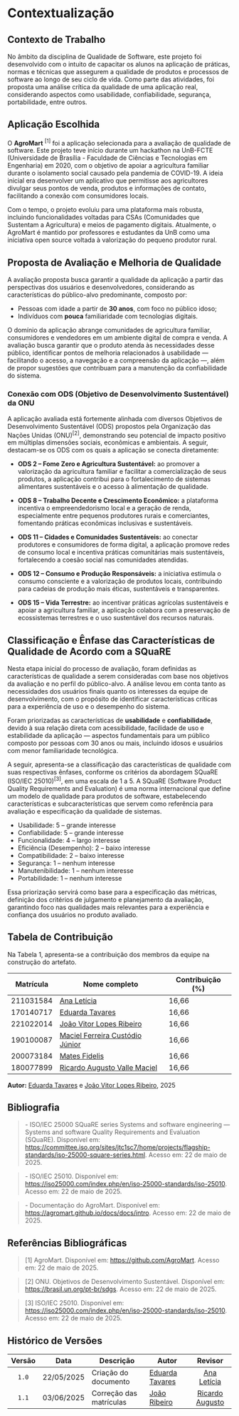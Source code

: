 # Contextualização

## Contexto de Trabalho

No âmbito da disciplina de Qualidade de Software, este projeto foi desenvolvido com o intuito de capacitar os alunos na aplicação de práticas, normas e técnicas que assegurem a qualidade de produtos e processos de software ao longo de seu ciclo de vida. Como parte das atividades, foi proposta uma análise crítica da qualidade de uma aplicação real, considerando aspectos como usabilidade, confiabilidade, segurança, portabilidade, entre outros.

## Aplicação Escolhida

O **AgroMart** <sup>[1]</sup> foi a aplicação selecionada para a avaliação de qualidade de software. Este projeto teve início durante um hackathon na UnB-FCTE (Universidade de Brasília - Faculdade de Ciências e Tecnologias em Engenharia) em 2020, com o objetivo de apoiar a agricultura familiar durante o isolamento social causado pela pandemia de COVID-19. A ideia inicial era desenvolver um aplicativo que permitisse aos agricultores divulgar seus pontos de venda, produtos e informações de contato, facilitando a conexão com consumidores locais.

Com o tempo, o projeto evoluiu para uma plataforma mais robusta, incluindo funcionalidades voltadas para CSAs (Comunidades que Sustentam a Agricultura) e meios de pagamento digitais. Atualmente, o AgroMart é mantido por professores e estudantes da UnB como uma iniciativa open source voltada à valorização do pequeno produtor rural.

## Proposta de Avaliação e Melhoria de Qualidade

A avaliação proposta busca garantir a qualidade da aplicação a partir das perspectivas dos usuários e desenvolvedores, considerando as características do público-alvo predominante, composto por:

- Pessoas com idade a partir de **30 anos**, com foco no público idoso;
- Indivíduos com **pouca** familiaridade com tecnologias digitais.

O domínio da aplicação abrange comunidades de agricultura familiar, consumidores e vendedores em um ambiente digital de compra e venda. A avaliação busca garantir que o produto atenda às necessidades desse público, identificar pontos de melhoria relacionados à usabilidade — facilitando o acesso, a navegação e a compreensão da aplicação —, além de propor sugestões que contribuam para a manutenção da confiabilidade do sistema.

### Conexão com ODS (Objetivo de Desenvolvimento Sustentável) da ONU

A aplicação avaliada está fortemente alinhada com diversos Objetivos de Desenvolvimento Sustentável (ODS) propostos pela Organização das Nações Unidas (ONU)<sup>[2]</sup>, demonstrando seu potencial de impacto positivo em múltiplas dimensões sociais, econômicas e ambientais. A seguir, destacam-se os ODS com os quais a aplicação se conecta diretamente:

- **ODS 2 – Fome Zero e Agricultura Sustentável:** ao promover a valorização da agricultura familiar e facilitar a comercialização de seus produtos, a aplicação contribui para o fortalecimento de sistemas alimentares sustentáveis e o acesso à alimentação de qualidade.

- **ODS 8 – Trabalho Decente e Crescimento Econômico:** a plataforma incentiva o empreendedorismo local e a geração de renda, especialmente entre pequenos produtores rurais e comerciantes, fomentando práticas econômicas inclusivas e sustentáveis.

- **ODS 11 – Cidades e Comunidades Sustentáveis:** ao conectar produtores e consumidores de forma digital, a aplicação promove redes de consumo local e incentiva práticas comunitárias mais sustentáveis, fortalecendo a coesão social nas comunidades atendidas.

- **ODS 12 – Consumo e Produção Responsáveis:** a iniciativa estimula o consumo consciente e a valorização de produtos locais, contribuindo para cadeias de produção mais éticas, sustentáveis e transparentes.

- **ODS 15 – Vida Terrestre:** ao incentivar práticas agrícolas sustentáveis e apoiar a agricultura familiar, a aplicação colabora com a preservação de ecossistemas terrestres e o uso sustentável dos recursos naturais.

## Classificação e Ênfase das Características de Qualidade de Acordo com a SQuaRE

Nesta etapa inicial do processo de avaliação, foram definidas as características de qualidade a serem consideradas com base nos objetivos da avaliação e no perfil do público-alvo. A análise levou em conta tanto as necessidades dos usuários finais quanto os interesses da equipe de desenvolvimento, com o propósito de identificar características críticas para a experiência de uso e o desempenho do sistema.

Foram priorizadas as características de **usabilidade** e **confiabilidade**, devido à sua relação direta com acessibilidade, facilidade de uso e estabilidade da aplicação — aspectos fundamentais para um público composto por pessoas com 30 anos ou mais, incluindo idosos e usuários com menor familiaridade tecnológica.

A seguir, apresenta-se a classificação das características de qualidade com suas respectivas ênfases, conforme os critérios da abordagem SQuaRE (ISO/IEC 25010)<sup>[3]</sup>, em uma escala de 1 a 5. A SQuaRE (Software Product Quality Requirements and Evaluation) é uma norma internacional que define um modelo de qualidade para produtos de software, estabelecendo características e subcaracterísticas que servem como referência para avaliação e especificação da qualidade de sistemas.

- Usabilidade: 5 – grande interesse
- Confiabilidade: 5 – grande interesse
- Funcionalidade: 4 – largo interesse
- Eficiência (Desempenho): 2 – baixo interesse
- Compatibilidade: 2 – baixo interesse
- Segurança: 1 – nenhum interesse
- Manutenibilidade: 1 – nenhum interesse
- Portabilidade: 1 – nenhum interesse

Essa priorização servirá como base para a especificação das métricas, definição dos critérios de julgamento e planejamento da avaliação, garantindo foco nas qualidades mais relevantes para a experiência e confiança dos usuários no produto avaliado.

## Tabela de Contribuição

Na Tabela 1, apresenta-se a contribuição dos membros da equipe na construção do artefato.

| Matrícula | Nome completo | Contribuição (%) |
|-----------|---------------|------------------|
| 211031584 | [Ana Letícia](https://github.com/analeticiaa) | 16,66 |
| 170140717 | [Eduarda Tavares](https://github.com/erteduarda) | 16,66 |
| 221022014 | [João Vitor Lopes Ribeiro](https://github.com/Joa0V) | 16,66 |
| 190100087 | [Maciel Ferreira Custódio Júnior](https://github.com/macieljuniormax) | 16,66 |
| 200073184 | [Mates Fidelis](https://github.com/MatsFidelis) | 16,66 |
| 180077899 | [Ricardo Augusto Valle Maciel](https://github.com/avmricardo) | 16,66 |

**Autor:** [Eduarda Tavares](https://github.com/erteduarda) e [João Vitor Lopes Ribeiro](https://github.com/Joa0V), 2025

## Bibliografia
> \- ISO/IEC 25000 SQuaRE series Systems and software engineering — Systems and software Quality Requirements and Evaluation (SQuaRE). Disponível em: <https://committee.iso.org/sites/jtc1sc7/home/projects/flagship-standards/iso-25000-square-series.html>. Acesso em: 22 de maio de 2025.

> \- ISO/IEC 25010. Disponível em: <https://iso25000.com/index.php/en/iso-25000-standards/iso-25010>. Acesso em: 22 de maio de 2025.

> \- Documentação do AgroMart. Disponível em: <https://agromart.github.io/docs/docs/intro>. Acesso em: 22 de maio de 2025.

## Referências Bibliográficas

> [1] AgroMart. Disponível em: <https://github.com/AgroMart>. Acesso em: 22 de maio de 2025.

> [2] ONU. Objetivos de Desenvolvimento Sustentável. Disponível em: <https://brasil.un.org/pt-br/sdgs>. Acesso em: 22 de maio de 2025.

> [3] ISO/IEC 25010. Disponível em: <https://iso25000.com/index.php/en/iso-25000-standards/iso-25010>. Acesso em: 22 de maio de 2025.

## Histórico de Versões

|Versão|Data|Descrição|Autor|Revisor|
|:----:|----|---------|-----|:-------:|
|`1.0`|22/05/2025|Criação do documento| [Eduarda Tavares](https://github.com/erteduarda) |[Ana Letícia](https://github.com/analeticiaa)|
|`1.1`|03/06/2025|Correção das matrículas| [João Ribeiro](https://github.com/Joa0V) |[Ricardo Augusto](https:github.com/avmricardo)|

<!-- Conteúdo a ser adicionado posteriormente --> 